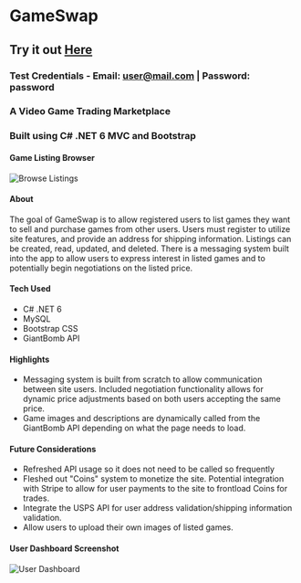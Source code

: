 # GameSwap
## Try it out [Here](http://18.212.79.4/)
### Test Credentials - Email: user@mail.com | Password: password
### A Video Game Trading Marketplace
### Built using C# .NET 6 MVC and Bootstrap

#### Game Listing Browser
![Browse Listings](https://user-images.githubusercontent.com/23509634/177610832-380e289e-2dd4-4dc6-b885-36a846bde5b4.png)

#### About
The goal of GameSwap is to allow registered users to list games they want to sell and purchase games from other users. Users must register to utilize site features, and provide an address for shipping information. Listings can be created, read, updated, and deleted. There is a messaging system built into the app to allow users to express interest in listed games and to potentially begin negotiations on the listed price.

#### Tech Used
- C# .NET 6
- MySQL
- Bootstrap CSS
- GiantBomb API

#### Highlights
- Messaging system is built from scratch to allow communication between site users. Included negotiation functionality allows for dynamic price adjustments based on both users accepting the same price.
- Game images and descriptions are dynamically called from the GiantBomb API depending on what the page needs to load.

#### Future Considerations
- Refreshed API usage so it does not need to be called so frequently
- Fleshed out "Coins" system to monetize the site. Potential integration with Stripe to allow for user payments to the site to frontload Coins for trades.
- Integrate the USPS API for user address validation/shipping information validation.
- Allow users to upload their own images of listed games.

#### User Dashboard Screenshot
![User Dashboard](https://user-images.githubusercontent.com/23509634/177612427-7bbbfb62-7e41-46c5-ace1-e127ad9362a2.png)
